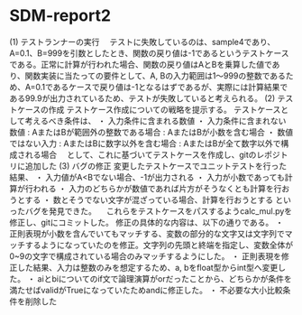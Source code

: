 # SDM-report2
(1)	テストランナーの実行
　テストに失敗しているのは、sample4であり、A=0.1、B=999を引数としたとき、関数の戻り値は-1であるというテストケースである。正常に計算が行われた場合、関数の戻り値はAとBを乗算した値であり、関数実装に当たっての要件として、A, Bの入力範囲は1～999の整数であるため、A=0.1であるケースで戻り値は-1となるはずであるが、実際には計算結果である99.9が出力されているため、テストが失敗していると考えられる。
(2)	テストケースの作成
テストケース作成についての戦略を提示する。
テストケースとして考えるべき条件は、
・	入力条件に含まれる数値
・	入力条件に含まれない数値
: AまたはBが範囲外の整数である場合
: AまたはBが小数を含む場合
・	数値ではない入力
: AまたはBに数字以外を含む場合
: AまたはBが全て数字以外で構成される場合
　として、これに基づいてテストケースを作成し、gitのレポジトリに追加した
(3)	バグの修正
変更したテストケースでユニットテストを行った結果、
・	入力値がA<Bでない場合、-1が出力される
・	入力が小数であっても計算が行われる
・	入力のどちらかが数値であれば片方がそうなくとも計算を行おうとする
・	数とそうでない文字が混ざっている場合、計算を行おうとする
といったバグを発見できた。
　これらをテストケースをパスするようcalc_mul.pyを修正し、gitにコミットした。
修正の具体的な内容は、以下の通りである。
・	正則表現が小数を含んでいてもマッチする、変数の部分的な文字又は文字列でマッチするようになっていたのを修正。文字列の先頭と終端を指定し、変数全体が0~9の文字で構成されている場合のみマッチするようにした。
・	正則表現を修正した結果、入力は整数のみを想定するため、a, bをfloat型からint型へ変更した。
・	aiとbiについてのif文で論理演算がorだったことから、どちらかが条件を満たせばvalidがTrueになっていたためandに修正した。
・	不必要な大小比較条件を削除した
